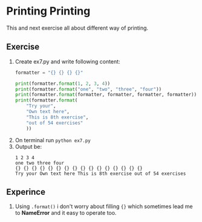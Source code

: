 # Printing Printing

This and next exercise all about different way of printing.

## Exercise
1. Create ex7.py and write following content:
    ```py
    formatter = "{} {} {} {}"
    
    print(formatter.format(1, 2, 3, 4))
    print(formatter.format("one", "two", "three", "four"))
    print(formatter.format(formatter, formatter, formatter, formatter))
    print(formatter.format(
        "Try your",
        "Own text here",
        "This is 8th exercise",
        "out of 54 exercises"
        ))
    ```
2. On terminal run `python ex7.py`
3. Output be:
    ```
    1 2 3 4
    one two three four
    {} {} {} {} {} {} {} {} {} {} {} {} {} {} {} {}
    Try your Own text here This is 8th exercise out of 54 exercises
    ```

## Experince

1. Using `.format()` i don't worry about filling `{}` which sometimes lead me to **NameError** and it easy to operate too.